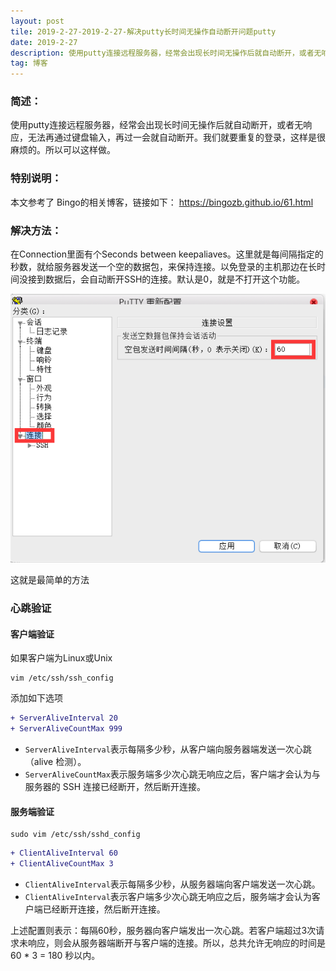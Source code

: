 ```yaml
---
layout: post
tile: 2019-2-27-2019-2-27-解决putty长时间无操作自动断开问题putty
date: 2019-2-27
description: 使用putty连接远程服务器，经常会出现长时间无操作后就自动断开，或者无响应，无法再通过键盘输入，再过一会就自动断开。我们就要重复的登录，这样是很麻烦的。所以有了这样一篇博文
tag: 博客
---
```




### 简述：

使用putty连接远程服务器，经常会出现长时间无操作后就自动断开，或者无响应，无法再通过键盘输入，再过一会就自动断开。我们就要重复的登录，这样是很麻烦的。所以可以这样做。

### 特别说明：

本文参考了 Bingo的相关博客，链接如下： <https://bingozb.github.io/61.html>



### 解决方法：

在Connection里面有个Seconds between keepaliaves。这里就是每间隔指定的秒数，就给服务器发送一个空的数据包，来保持连接。以免登录的主机那边在长时间没接到数据后，会自动断开SSH的连接。默认是0，就是不打开这个功能。 

![putty](/images/putty/putty.png)

这就是最简单的方法

### 心跳验证

#### 客户端验证

如果客户端为Linux或Unix

```shell
vim /etc/ssh/ssh_config
```

添加如下选项

```diff
+ ServerAliveInterval 20
+ ServerAliveCountMax 999
```

- `ServerAliveInterval`表示每隔多少秒，从客户端向服务器端发送一次心跳（alive 检测）。
- `ServerAliveCountMax`表示服务端多少次心跳无响应之后，客户端才会认为与服务器的 SSH 连接已经断开，然后断开连接。

#### 服务端验证

```shell
sudo vim /etc/ssh/sshd_config
```



```diff
+ ClientAliveInterval 60
+ ClientAliveCountMax 3
```

- `ClientAliveInterval`表示每隔多少秒，从服务器端向客户端发送一次心跳。
- `ClientAliveInterval`表示客户端多少次心跳无响应之后，服务端才会认为客户端已经断开连接，然后断开连接。

上述配置则表示：每隔60秒，服务器向客户端发出一次心跳。若客户端超过3次请求未响应，则会从服务器端断开与客户端的连接。所以，总共允许无响应的时间是 60 * 3 = 180 秒以内。